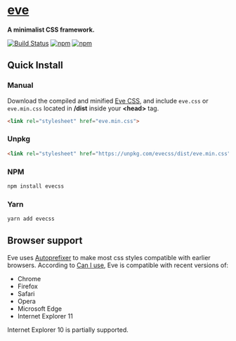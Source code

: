 # [eve](https://hpivanov.github.io/eve)

**A minimalist CSS framework.**

[![Build Status](https://travis-ci.org/hpivanov/eve.svg?branch=master)](https://travis-ci.org/hpivanov/eve)
[![npm](https://img.shields.io/npm/v/evecss.svg)](https://www.npmjs.com/package/evecss)
[![npm](https://img.shields.io/npm/dm/evecss.svg)](https://www.npmjs.com/package/evecss)

## Quick Install

### Manual

Download the compiled and minified [Eve CSS](https://github.com/hpivanov/eve/releases), and include `eve.css` or `eve.min.css` located in **/dist** inside your **&lt;head&gt;** tag.

```html
<link rel="stylesheet" href="eve.min.css">
```

### Unpkg

```html
<link rel="stylesheet" href="https://unpkg.com/evecss/dist/eve.min.css">
```

### NPM

```sh
npm install evecss
```

### Yarn

```sh
yarn add evecss
```

## Browser support

Eve uses [Autoprefixer](https://github.com/postcss/autoprefixer) to make most css styles compatible with earlier browsers. According to [Can I use](https://caniuse.com), Eve is compatible with recent versions of:

- Chrome
- Firefox
- Safari
- Opera
- Microsoft Edge
- Internet Explorer 11

Internet Explorer 10 is partially supported.
